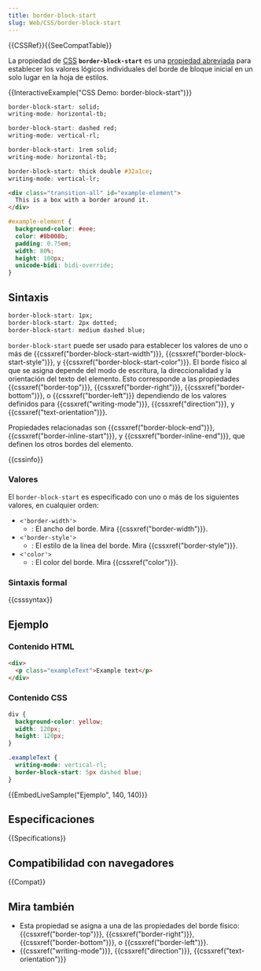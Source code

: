 ```yaml
---
title: border-block-start
slug: Web/CSS/border-block-start
---
```


{{CSSRef}}{{SeeCompatTable}}

La propiedad de [CSS](/es/docs/Web/CSS) **`border-block-start`** es una [propiedad abreviada](/es/docs/Web/CSS/Shorthand_properties) para establecer los valores lógicos individuales del borde de bloque inicial en un solo lugar en la hoja de estilos.

{{InteractiveExample("CSS Demo: border-block-start")}}

```css interactive-example-choice
border-block-start: solid;
writing-mode: horizontal-tb;
```

```css interactive-example-choice
border-block-start: dashed red;
writing-mode: vertical-rl;
```

```css interactive-example-choice
border-block-start: 1rem solid;
writing-mode: horizontal-tb;
```

```css interactive-example-choice
border-block-start: thick double #32a1ce;
writing-mode: vertical-lr;
```

```html interactive-example
<div class="transition-all" id="example-element">
  This is a box with a border around it.
</div>
```

```css interactive-example
#example-element {
  background-color: #eee;
  color: #8b008b;
  padding: 0.75em;
  width: 80%;
  height: 100px;
  unicode-bidi: bidi-override;
}
```

## Sintaxis

```css
border-block-start: 1px;
border-block-start: 2px dotted;
border-block-start: medium dashed blue;
```

`border-block-start` puede ser usado para establecer los valores de uno o más de {{cssxref("border-block-start-width")}}, {{cssxref("border-block-start-style")}}, y {{cssxref("border-block-start-color")}}. El borde físico al que se asigna depende del modo de escritura, la direccionalidad y la orientación del texto del elemento. Esto corresponde a las propiedades {{cssxref("border-top")}}, {{cssxref("border-right")}}, {{cssxref("border-bottom")}}, o {{cssxref("border-left")}} dependiendo de los valores definidos para {{cssxref("writing-mode")}}, {{cssxref("direction")}}, y {{cssxref("text-orientation")}}.

Propiedades relacionadas son {{cssxref("border-block-end")}}, {{cssxref("border-inline-start")}}, y {{cssxref("border-inline-end")}}, que definen los otros bordes del elemento.

{{cssinfo}}

### Valores

El `border-block-start` es especificado con uno o más de los siguientes valores, en cualquier orden:

- `<'border-width'>`
  - : El ancho del borde. Mira {{cssxref("border-width")}}.
- `<'border-style'>`
  - : El estilo de la línea del borde. Mira {{cssxref("border-style")}}.
- `<'color'>`
  - : El color del borde. Mira {{cssxref("color")}}.

### Sintaxis formal

{{csssyntax}}

## Ejemplo

### Contenido HTML

```html
<div>
  <p class="exampleText">Example text</p>
</div>
```

### Contenido CSS

```css
div {
  background-color: yellow;
  width: 120px;
  height: 120px;
}

.exampleText {
  writing-mode: vertical-rl;
  border-block-start: 5px dashed blue;
}
```

{{EmbedLiveSample("Ejemplo", 140, 140)}}

## Especificaciones

{{Specifications}}

## Compatibilidad con navegadores

{{Compat}}

## Mira también

- Esta propiedad se asigna a una de las propiedades del borde físico: {{cssxref("border-top")}}, {{cssxref("border-right")}}, {{cssxref("border-bottom")}}, o {{cssxref("border-left")}}.
- {{cssxref("writing-mode")}}, {{cssxref("direction")}}, {{cssxref("text-orientation")}}
